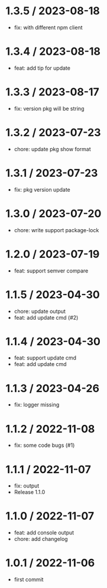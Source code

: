 
1.3.5 / 2023-08-18
==================

  * fix: with different npm client

1.3.4 / 2023-08-18
==================

  * feat: add tip for update

1.3.3 / 2023-08-17
==================

  * fix: version pkg will be string

1.3.2 / 2023-07-23
==================

  * chore: update pkg show format

1.3.1 / 2023-07-23
==================

  * fix: pkg version update

1.3.0 / 2023-07-20
==================

  * chore: write support package-lock

1.2.0 / 2023-07-19
==================

  * feat: support semver compare

1.1.5 / 2023-04-30
==================

  * chore: update output
  * feat: add update cmd (#2)

1.1.4 / 2023-04-30
==================

  * feat: support update cmd
  * feat: add update cmd

1.1.3 / 2023-04-26
==================

  * fix: logger missing

1.1.2 / 2022-11-08
==================

  * fix: some code bugs (#1)

1.1.1 / 2022-11-07
==================

  * fix: output
  * Release 1.1.0

1.1.0 / 2022-11-07
==================

  * feat: add console output
  * chore: add changelog

1.0.1 / 2022-11-06
==================

  * first commit

